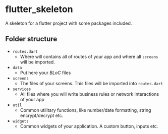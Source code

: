 # flutter_skeleton

A skeleton for a flutter project with some packages included.

## Folder structure

- `routes.dart`
  - Where will contains all of routes of your app and where all `screens` will be imported.
- `data`
  - Put here your _BLoC_ files
- `screens`
  - The files of your screens. This files will be imported into `routes.dart`
- `services`
  - All files where you will write business rules or network interactions of your app
- `util`
  - Common utilitary functions, like number/date formatting, string encrypt/decrypt etc.
- `widgets`
  - Common widgets of your application. A custom button, inputs etc.